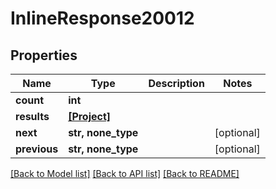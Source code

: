# InlineResponse20012

## Properties
Name | Type | Description | Notes
------------ | ------------- | ------------- | -------------
**count** | **int** |  | 
**results** | [**[Project]**](Project.md) |  | 
**next** | **str, none_type** |  | [optional] 
**previous** | **str, none_type** |  | [optional] 

[[Back to Model list]](../README.md#documentation-for-models) [[Back to API list]](../README.md#documentation-for-api-endpoints) [[Back to README]](../README.md)


